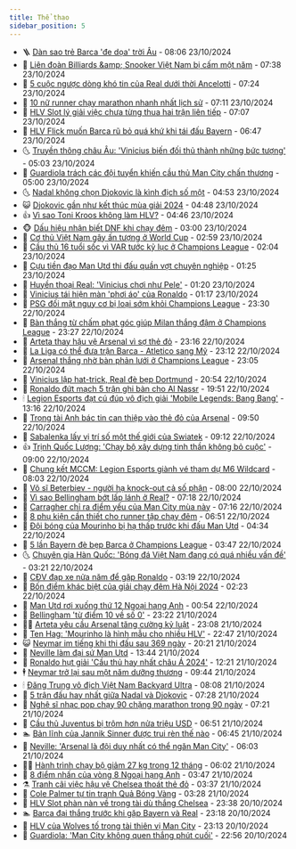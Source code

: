 ```yaml
---
title: Thể thao
sidebar_position: 5
---
```


<!-- vnexpress-the-thao:START -->
- 🪜 [Dàn sao trẻ Barca &#39;đe dọa&#39; trời Âu](https://vnexpress.net/dan-sao-tre-barca-de-doa-troi-au-4807563.html) - 08:06 23/10/2024
- 🦩 [Liên đoàn Billiards &amp;amp; Snooker Việt Nam bị cấm một năm](https://vnexpress.net/lien-doan-billiards-snooker-viet-nam-bi-cam-mot-nam-4807536.html) - 07:38 23/10/2024
- 🧰 [5 cuộc ngược dòng khó tin của Real dưới thời Ancelotti](https://vnexpress.net/5-cuoc-nguoc-dong-kho-tin-cua-real-duoi-thoi-ancelotti-4807452.html) - 07:24 23/10/2024
- 🤗 [10 nữ runner chạy marathon nhanh nhất lịch sử](https://vnexpress.net/10-nu-runner-chay-marathon-nhanh-nhat-lich-su-4807462.html) - 07:11 23/10/2024
- 🥳 [HLV Slot lý giải việc chưa từng thua hai trận liên tiếp](https://vnexpress.net/hlv-slot-ly-giai-viec-chua-tung-thua-hai-tran-lien-tiep-4807146.html) - 07:07 23/10/2024
- 🦣 [HLV Flick muốn Barca rũ bỏ quá khứ khi tái đấu Bayern](https://vnexpress.net/hlv-flick-muon-barca-ru-bo-qua-khu-khi-tai-dau-bayern-4807394.html) - 06:47 23/10/2024
- 🌜 [Truyền thông châu Âu: &#39;Vinicius biến đối thủ thành những bức tượng&#39;](https://vnexpress.net/truyen-thong-chau-au-vinicius-bien-doi-thu-thanh-nhung-buc-tuong-4807250.html) - 05:03 23/10/2024
- 🫶 [Guardiola trách các đội tuyển khiến cầu thủ Man City chấn thương](https://vnexpress.net/guardiola-trach-cac-doi-tuyen-khien-cau-thu-man-city-chan-thuong-4807375.html) - 05:00 23/10/2024
- 🌜 [Nadal không chọn Djokovic là kình địch số một](https://vnexpress.net/nadal-khong-chon-djokovic-la-kinh-dich-so-mot-4807406.html) - 04:53 23/10/2024
- 😺 [Djokovic gần như kết thúc mùa giải 2024](https://vnexpress.net/djokovic-gan-nhu-ket-thuc-mua-giai-2024-4807383.html) - 04:48 23/10/2024
- 👍 [Vì sao Toni Kroos không làm HLV?](https://vnexpress.net/vi-sao-toni-kroos-khong-lam-hlv-4807251.html) - 04:46 23/10/2024
- 🐵 [Dấu hiệu nhận biết DNF khi chạy đêm](https://vnexpress.net/dau-hieu-nhan-biet-dnf-khi-chay-dem-4807011.html) - 03:00 23/10/2024
- 💫 [Cơ thủ Việt Nam gây ấn tượng ở World Cup](https://vnexpress.net/co-thu-viet-nam-gay-an-tuong-o-world-cup-4807350.html) - 02:59 23/10/2024
- 🦆 [Cầu thủ 16 tuổi sốc vì VAR tước kỷ lục ở Champions League](https://vnexpress.net/cau-thu-16-tuoi-soc-vi-var-tuoc-ky-luc-o-champions-league-4807273.html) - 02:04 23/10/2024
- 🙉 [Cựu tiền đạo Man Utd thi đấu quần vợt chuyên nghiệp](https://vnexpress.net/cuu-tien-dao-man-utd-thi-dau-quan-vot-chuyen-nghiep-4807249.html) - 01:25 23/10/2024
- 📝 [Huyền thoại Real: &#39;Vinicius chơi như Pele&#39;](https://vnexpress.net/huyen-thoai-real-vinicius-choi-nhu-pele-4807260.html) - 01:20 23/10/2024
- 💯 [Vinicius tái hiện màn &#39;phơi áo&#39; của Ronaldo](https://vnexpress.net/vinicius-tai-hien-man-phoi-ao-cua-ronaldo-4807298.html) - 01:17 23/10/2024
- 🌈 [PSG đối mặt nguy cơ bị loại sớm khỏi Champions League](https://vnexpress.net/psg-doi-mat-nguy-co-bi-loai-som-khoi-champions-league-4807252.html) - 23:30 22/10/2024
- 🦩 [Bàn thắng từ chấm phạt góc giúp Milan thắng đậm ở Champions League](https://vnexpress.net/ban-thang-tu-cham-phat-goc-giup-milan-thang-dam-o-champions-league-4807258.html) - 23:27 22/10/2024
- 🐲 [Arteta thay hậu vệ Arsenal vì sợ thẻ đỏ](https://vnexpress.net/arteta-thay-hau-ve-arsenal-vi-so-the-do-4807255.html) - 23:16 22/10/2024
- 🌁 [La Liga có thể đưa trận Barca - Atletico sang Mỹ](https://vnexpress.net/la-liga-co-the-dua-tran-barca-atletico-sang-my-4807186.html) - 23:12 22/10/2024
- 💯 [Arsenal thắng nhờ bàn phản lưới ở Champions League](https://vnexpress.net/arsenal-thang-nho-ban-phan-luoi-o-champions-league-4807254.html) - 23:05 22/10/2024
- 🌝 [Vinicius lập hat-trick, Real đè bẹp Dortmund](https://vnexpress.net/vinicius-lap-hat-trick-real-de-bep-dortmund-4807248.html) - 20:54 22/10/2024
- 🤖 [Ronaldo đứt mạch 5 trận ghi bàn cho Al Nassr](https://vnexpress.net/ronaldo-dut-mach-5-tran-ghi-ban-cho-al-nassr-4807247.html) - 19:51 22/10/2024
- 🕯 [Legion Esports đạt cú đúp vô địch giải &#39;Mobile Legends: Bang Bang&#39;](https://vnexpress.net/legion-esports-dat-cu-dup-vo-dich-giai-mobile-legends-bang-bang-4807204.html) - 13:16 22/10/2024
- 🧰 [Trọng tài Anh bác tin can thiệp vào thẻ đỏ của Arsenal](https://vnexpress.net/trong-tai-anh-bac-tin-can-thiep-vao-the-do-cua-arsenal-4807056.html) - 09:50 22/10/2024
- 🥳 [Sabalenka lấy vị trí số một thế giới của Swiatek](https://vnexpress.net/sabalenka-lay-vi-tri-so-mot-the-gioi-cua-swiatek-4807136.html) - 09:12 22/10/2024
- 👍 [Trịnh Quốc Lượng: &#39;Chạy bộ xây dựng tinh thần không bỏ cuộc&#39;](https://vnexpress.net/trinh-quoc-luong-chay-bo-xay-dung-tinh-than-khong-bo-cuoc-4805237.html) - 09:00 22/10/2024
- 💪 [Chung kết MCCM: Legion Esports giành vé tham dự M6 Wildcard](https://vnexpress.net/chung-ket-mccm-legion-esports-gianh-ve-tham-du-m6-wildcard-4807095.html) - 08:03 22/10/2024
- 👹 [Võ sĩ Beterbiev - người hạ knock-out cả số phận](https://vnexpress.net/vo-si-beterbiev-nguoi-ha-knock-out-ca-so-phan-4807083.html) - 08:00 22/10/2024
- 🧰 [Vì sao Bellingham bớt lấp lánh ở Real?](https://vnexpress.net/vi-sao-bellingham-bot-lap-lanh-o-real-4807027.html) - 07:18 22/10/2024
- 🚀 [Carragher chỉ ra điểm yếu của Man City mùa này](https://vnexpress.net/carragher-chi-ra-diem-yeu-cua-man-city-mua-nay-4807026.html) - 07:16 22/10/2024
- 🎃 [8 phụ kiện cần thiết cho runner tập chạy đêm](https://vnexpress.net/8-phu-kien-can-thiet-cho-runner-tap-chay-dem-4806765.html) - 06:51 22/10/2024
- 🧰 [Đội bóng của Mourinho bị hạ thấp trước khi đấu Man Utd](https://vnexpress.net/doi-bong-cua-mourinho-bi-ha-thap-truoc-khi-dau-man-utd-4806982.html) - 04:34 22/10/2024
- 👀 [5 lần Bayern đè bẹp Barca ở Champions League](https://vnexpress.net/5-lan-bayern-de-bep-barca-o-champions-league-4806947.html) - 03:47 22/10/2024
- 🌜 [Chuyên gia Hàn Quốc: &#39;Bóng đá Việt Nam đang có quá nhiều vấn đề&#39;](https://vnexpress.net/chuyen-gia-han-quoc-bong-da-viet-nam-dang-co-qua-nhieu-van-de-4806829.html) - 03:21 22/10/2024
- 🫶 [CĐV đạp xe nửa năm để gặp Ronaldo](https://vnexpress.net/cdv-dap-xe-nua-nam-de-gap-ronaldo-4806902.html) - 03:19 22/10/2024
- 🦄 [Bốn điểm khác biệt của giải chạy đêm Hà Nội 2024](https://vnexpress.net/bon-diem-khac-biet-cua-giai-chay-dem-ha-noi-2024-4806651.html) - 02:23 22/10/2024
- 🥳 [Man Utd rơi xuống thứ 12 Ngoại hạng Anh](https://vnexpress.net/man-utd-roi-xuong-thu-12-ngoai-hang-anh-4806845.html) - 00:54 22/10/2024
- 🐲 [Bellingham &#39;từ điểm 10 về số 0&#39;](https://vnexpress.net/bellingham-tu-diem-10-ve-so-0-4806835.html) - 23:22 21/10/2024
- 🧑‍🏫 [Arteta yêu cầu Arsenal tăng cường kỷ luật](https://vnexpress.net/arteta-yeu-cau-arsenal-tang-cuong-ky-luat-4806840.html) - 23:08 21/10/2024
- 🤔 [Ten Hag: &#39;Mourinho là hình mẫu cho nhiều HLV&#39;](https://vnexpress.net/ten-hag-mourinho-la-hinh-mau-cho-nhieu-hlv-4806836.html) - 22:47 21/10/2024
- 😺 [Neymar im tiếng khi thi đấu sau 369 ngày](https://vnexpress.net/neymar-im-tieng-khi-thi-dau-sau-369-ngay-4806831.html) - 20:21 21/10/2024
- 💪 [Neville làm đại sứ Man Utd](https://vnexpress.net/neville-lam-dai-su-man-utd-4806806.html) - 13:44 21/10/2024
- 💼 [Ronaldo hụt giải &#39;Cầu thủ hay nhất châu Á 2024&#39;](https://vnexpress.net/ronaldo-hut-giai-cau-thu-hay-nhat-chau-a-2024-4806792.html) - 12:21 21/10/2024
- 🕴 [Neymar trở lại sau một năm dưỡng thương](https://vnexpress.net/neymar-tro-lai-sau-mot-nam-duong-thuong-4806687.html) - 09:44 21/10/2024
- 🕯 [Đăng Trung vô địch Việt Nam Backyard Ultra](https://vnexpress.net/dang-trung-vo-dich-viet-nam-backyard-ultra-4806620.html) - 08:08 21/10/2024
- 📝 [5 trận đấu hay nhất giữa Nadal và Djokovic](https://vnexpress.net/5-tran-dau-hay-nhat-giua-nadal-va-djokovic-4806630.html) - 07:28 21/10/2024
- 🧐 [Nghệ sĩ nhạc pop chạy 90 chặng marathon trong 90 ngày](https://vnexpress.net/nghe-si-nhac-pop-chay-90-chang-marathon-trong-90-ngay-4806585.html) - 07:21 21/10/2024
- 🙉 [Cầu thủ Juventus bị trộm hơn nửa triệu USD](https://vnexpress.net/cau-thu-juventus-bi-trom-hon-nua-trieu-usd-4806586.html) - 06:51 21/10/2024
- 🏊 [Bản lĩnh của Jannik Sinner được trui rèn thế nào](https://vnexpress.net/ban-linh-cua-jannik-sinner-duoc-trui-ren-the-nao-4806369.html) - 06:45 21/10/2024
- 🌊 [Neville: &#39;Arsenal là đội duy nhất có thể ngăn Man City&#39;](https://vnexpress.net/neville-arsenal-la-doi-duy-nhat-co-the-ngan-man-city-4806541.html) - 06:03 21/10/2024
- 👨‍🏫 [Hành trình chạy bộ giảm 27 kg trong 12 tháng](https://vnexpress.net/hanh-trinh-chay-bo-giam-27-kg-trong-12-thang-4806592.html) - 06:02 21/10/2024
- 🥷 [8 điểm nhấn của vòng 8 Ngoại hạng Anh](https://vnexpress.net/8-diem-nhan-cua-vong-8-ngoai-hang-anh-4806492.html) - 03:47 21/10/2024
- ⚗️ [Tranh cãi việc hậu vệ Chelsea thoát thẻ đỏ](https://vnexpress.net/tranh-cai-viec-hau-ve-chelsea-thoat-the-do-4806456.html) - 03:37 21/10/2024
- 🌮 [Cole Palmer tự tin tranh Quả Bóng Vàng](https://vnexpress.net/cole-palmer-tu-tin-tranh-qua-bong-vang-4806466.html) - 03:28 21/10/2024
- 🤩 [HLV Slot phàn nàn về trọng tài dù thắng Chelsea](https://vnexpress.net/hlv-slot-phan-nan-ve-trong-tai-du-thang-chelsea-4806374.html) - 23:38 20/10/2024
- 🏊 [Barca đại thắng trước khi gặp Bayern và Real](https://vnexpress.net/barca-dai-thang-truoc-khi-gap-bayern-va-real-4806367.html) - 23:18 20/10/2024
- 🐎 [HLV của Wolves tố trọng tài thiên vị Man City](https://vnexpress.net/hlv-cua-wolves-to-trong-tai-thien-vi-man-city-4806372.html) - 23:13 20/10/2024
- 💫 [Guardiola: &#39;Man City không quen thắng phút cuối&#39;](https://vnexpress.net/guardiola-man-city-khong-quen-thang-phut-cuoi-4806337.html) - 22:56 20/10/2024<!-- vnexpress-the-thao:END -->
